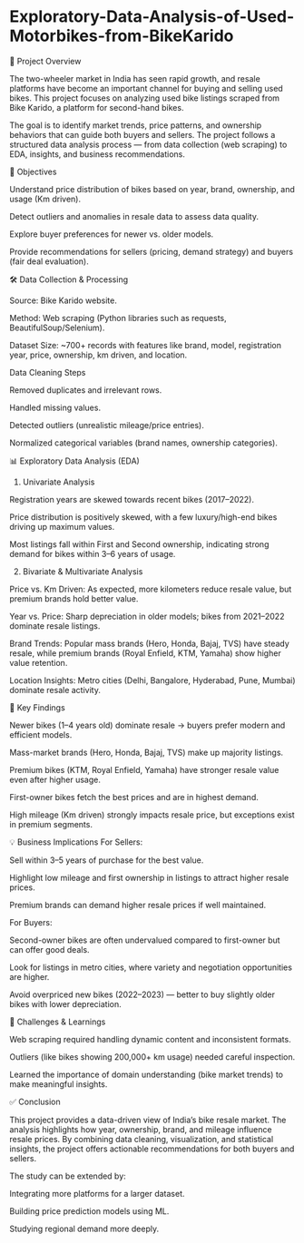 # Exploratory-Data-Analysis-of-Used-Motorbikes-from-BikeKarido

📌 Project Overview

The two-wheeler market in India has seen rapid growth, and resale platforms have become an important channel for buying and selling used bikes. This project focuses on analyzing used bike listings scraped from Bike Karido, a platform for second-hand bikes.

The goal is to identify market trends, price patterns, and ownership behaviors that can guide both buyers and sellers. The project follows a structured data analysis process — from data collection (web scraping) to EDA, insights, and business recommendations.

🎯 Objectives

Understand price distribution of bikes based on year, brand, ownership, and usage (Km driven).

Detect outliers and anomalies in resale data to assess data quality.

Explore buyer preferences for newer vs. older models.

Provide recommendations for sellers (pricing, demand strategy) and buyers (fair deal evaluation).

🛠️ Data Collection & Processing

Source: Bike Karido website.

Method: Web scraping (Python libraries such as requests, BeautifulSoup/Selenium).

Dataset Size: ~700+ records with features like brand, model, registration year, price, ownership, km driven, and location.

Data Cleaning Steps

Removed duplicates and irrelevant rows.

Handled missing values.

Detected outliers (unrealistic mileage/price entries).

Normalized categorical variables (brand names, ownership categories).

📊 Exploratory Data Analysis (EDA)
1. Univariate Analysis

Registration years are skewed towards recent bikes (2017–2022).

Price distribution is positively skewed, with a few luxury/high-end bikes driving up maximum values.

Most listings fall within First and Second ownership, indicating strong demand for bikes within 3–6 years of usage.

2. Bivariate & Multivariate Analysis

Price vs. Km Driven: As expected, more kilometers reduce resale value, but premium brands hold better value.

Year vs. Price: Sharp depreciation in older models; bikes from 2021–2022 dominate resale listings.

Brand Trends: Popular mass brands (Hero, Honda, Bajaj, TVS) have steady resale, while premium brands (Royal Enfield, KTM, Yamaha) show higher value retention.

Location Insights: Metro cities (Delhi, Bangalore, Hyderabad, Pune, Mumbai) dominate resale activity.

🔑 Key Findings

Newer bikes (1–4 years old) dominate resale → buyers prefer modern and efficient models.

Mass-market brands (Hero, Honda, Bajaj, TVS) make up majority listings.

Premium bikes (KTM, Royal Enfield, Yamaha) have stronger resale value even after higher usage.

First-owner bikes fetch the best prices and are in highest demand.

High mileage (Km driven) strongly impacts resale price, but exceptions exist in premium segments.

💡 Business Implications
For Sellers:

Sell within 3–5 years of purchase for the best value.

Highlight low mileage and first ownership in listings to attract higher resale prices.

Premium brands can demand higher resale prices if well maintained.

For Buyers:

Second-owner bikes are often undervalued compared to first-owner but can offer good deals.

Look for listings in metro cities, where variety and negotiation opportunities are higher.

Avoid overpriced new bikes (2022–2023) — better to buy slightly older bikes with lower depreciation.

🧩 Challenges & Learnings

Web scraping required handling dynamic content and inconsistent formats.

Outliers (like bikes showing 200,000+ km usage) needed careful inspection.

Learned the importance of domain understanding (bike market trends) to make meaningful insights.

✅ Conclusion

This project provides a data-driven view of India’s bike resale market. The analysis highlights how year, ownership, brand, and mileage influence resale prices. By combining data cleaning, visualization, and statistical insights, the project offers actionable recommendations for both buyers and sellers.

The study can be extended by:

Integrating more platforms for a larger dataset.

Building price prediction models using ML.

Studying regional demand more deeply.
